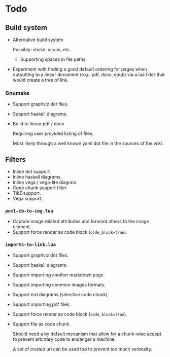 Todo
====

Build system
------------

 -  Alternative build system

    Possibly: shake, scons, etc.

     -  Supporting spaces in file paths.

 -  Experiment with finding a good default ordering for pages
    when outputting to a linear document (e.g.: pdf, docx, epub)
    via a lua filter that would create a tree of link.


### Gnumake

 -  Support graphviz dot files.
 -  Support haskell diagrams.

 -  Build to linear pdf / docx

    Requiring user provided listing of files.

    Most likely through a well known yaml dot file in the sources of the wiki.


Filters
-------

 -  Inline dot support.
 -  Inline haskell diagrams.
 -  Inline vega / vega-lite diagram.
 -  Code chunk support filter
 -  TikZ support.
 -  Vega support.


### `puml-cb-to-img.lua`

 -  Capture image related attributes and forward others to the image element.
 -  Support force render as code block (`code_block=true`).


### `imports-to-link.lua`

 -  Support graphviz dot files.
 -  Support haskell diagrams.
 -  Support importing another markdown page.
 -  Support importing common images formats.
 -  Support erd diagrams (selective code chunk).
 -  Support importing pdf files.
 -  Support force render as code block (`code_block=true`).

 -  Support file as code chunk.

    Should need a by default mecanism that allow for a chunk-wise accept
    to prevent arbitrary code to endanger a machine.

    A set of *trusted* uri can be used too to prevent too much verbosity.

